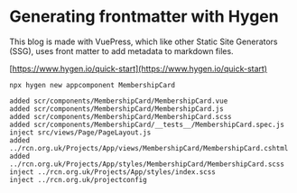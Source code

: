 # Generating frontmatter with Hygen

This blog is made with VuePress, which like other Static Site Generators (SSG), uses front matter to add metadata to markdown files. 

[https://www.hygen.io/quick-start](https://www.hygen.io/quick-start)
```
npx hygen new appcomponent MembershipCard

added scr/components/MembershipCard/MembershipCard.vue
added scr/components/MembershipCard/MembershipCard.js
added scr/components/MembershipCard/MembershipCard.scss
added scr/components/MembershipCard/__tests__/MembershipCard.spec.js
inject src/views/Page/PageLayout.js
added ../rcn.org.uk/Projects/App/views/MembershipCard/MembershipCard.cshtml
added ../rcn.org.uk/Projects/App/styles/MembershipCard/MembershipCard.scss
inject ../rcn.org.uk/Projects/App/styles/index.scss
inject ../rcn.org.uk/projectconfig

```
<!--stackedit_data:
eyJoaXN0b3J5IjpbMjg4MTI1NjM3LC0zMTg2MTI3OTAsLTExOD
U4OTgwOTEsLTEyOTczMjMwMCw0MTg1MzE0MTldfQ==
-->
